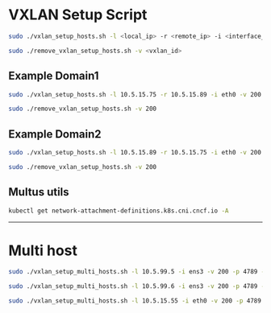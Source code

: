 # VXLAN Setup Script

```sh
sudo ./vxlan_setup_hosts.sh -l <local_ip> -r <remote_ip> -i <interface_name> -v <vxlan_id> -p <dst_port> -a <vxlan_ip>
```

```sh
sudo ./remove_vxlan_setup_hosts.sh -v <vxlan_id>
```

## Example Domain1
```sh
sudo ./vxlan_setup_hosts.sh -l 10.5.15.75 -r 10.5.15.89 -i eth0 -v 200 -p 4789 -a 10.10.10.1/24
```
```sh
sudo ./remove_vxlan_setup_hosts.sh -v 200
```

## Example Domain2
```sh
sudo ./vxlan_setup_hosts.sh -l 10.5.15.89 -r 10.5.15.75 -i eth0 -v 200 -p 4789 -a 10.10.10.2/24
```
```sh
sudo ./remove_vxlan_setup_hosts.sh -v 200
```

## Multus utils
```sh
kubectl get network-attachment-definitions.k8s.cni.cncf.io -A
```


---

# Multi host

```sh
sudo ./vxlan_setup_multi_hosts.sh -l 10.5.99.5 -i ens3 -v 200 -p 4789 -b 192.168.200.1/24 -r 10.5.99.6,10.5.15.55

sudo ./vxlan_setup_multi_hosts.sh -l 10.5.99.6 -i ens3 -v 200 -p 4789 -a 192.168.200.2/24 -r 10.5.99.5,10.5.15.55

sudo ./vxlan_setup_multi_hosts.sh -l 10.5.15.55 -i eth0 -v 200 -p 4789 -a 192.168.200.3/24 -r 10.5.99.5,10.5.99.6
```
